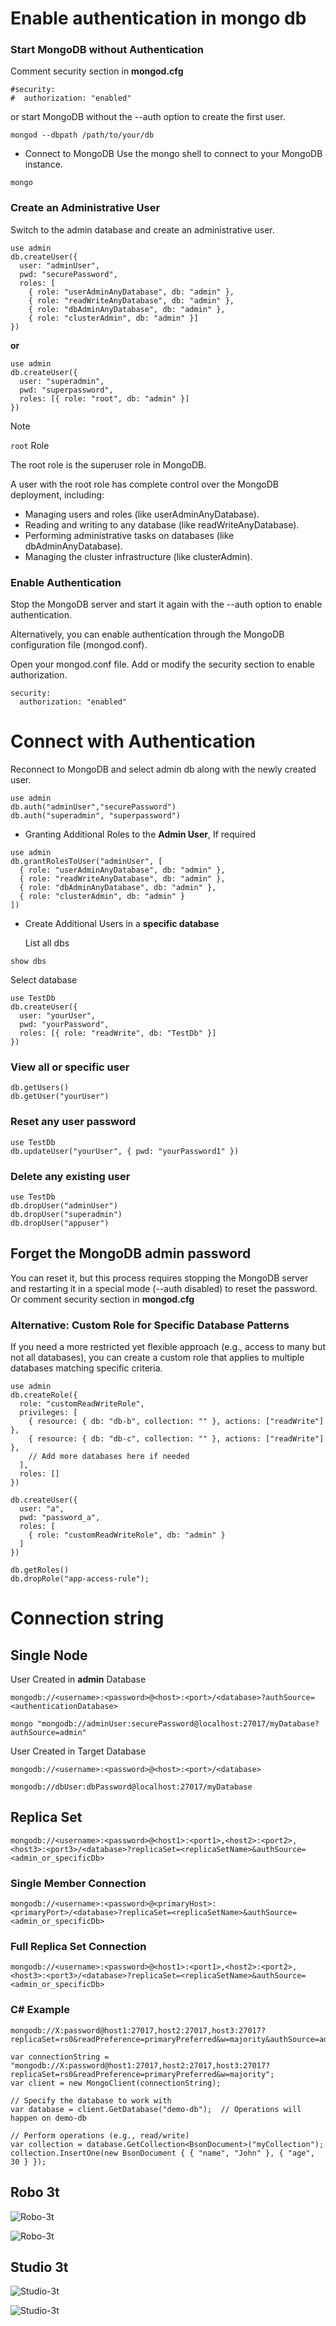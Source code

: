 # Enable authentication in mongo db

### Start MongoDB without Authentication

Comment security section in **mongod.cfg**

```
#security:
#  authorization: "enabled"
```

or start MongoDB without the --auth option to create the first user.

```
mongod --dbpath /path/to/your/db
```

- Connect to MongoDB
  Use the mongo shell to connect to your MongoDB instance.

```
mongo
```

### Create an Administrative User

Switch to the admin database and create an administrative user.

```
use admin
db.createUser({
  user: "adminUser",
  pwd: "securePassword",
  roles: [
    { role: "userAdminAnyDatabase", db: "admin" },
    { role: "readWriteAnyDatabase", db: "admin" },
    { role: "dbAdminAnyDatabase", db: "admin" },
    { role: "clusterAdmin", db: "admin" }]
})
```

**or**

```
use admin
db.createUser({
  user: "superadmin",
  pwd: "superpassword",
  roles: [{ role: "root", db: "admin" }]
})
```

>[!NOTE]
> `root` Role
>
> The root role is the superuser role in MongoDB.
>
> A user with the root role has complete control over the MongoDB deployment, including:
> * Managing users and roles (like userAdminAnyDatabase).
> * Reading and writing to any database (like readWriteAnyDatabase).
> * Performing administrative tasks on databases (like dbAdminAnyDatabase).
> * Managing the cluster infrastructure (like clusterAdmin).

### Enable Authentication

Stop the MongoDB server and start it again with the --auth option to enable authentication.

Alternatively, you can enable authentication through the MongoDB configuration file (mongod.conf).

Open your mongod.conf file.
Add or modify the security section to enable authorization.

```
security:
  authorization: "enabled"
```

# Connect with Authentication

Reconnect to MongoDB and select admin db along with the newly created user.

```
use admin
db.auth("adminUser","securePassword")
db.auth("superadmin", "superpassword")
```

- Granting Additional Roles to the **Admin User**, If required

```
use admin
db.grantRolesToUser("adminUser", [
  { role: "userAdminAnyDatabase", db: "admin" },
  { role: "readWriteAnyDatabase", db: "admin" },
  { role: "dbAdminAnyDatabase", db: "admin" },
  { role: "clusterAdmin", db: "admin" }
])
```

- Create Additional Users in a **specific database**

  List all dbs

```
show dbs
```

Select database

```
use TestDb
db.createUser({
  user: "yourUser",
  pwd: "yourPassword",
  roles: [{ role: "readWrite", db: "TestDb" }]
})
```

### View all or specific user

```
db.getUsers()
db.getUser("yourUser")
```

### Reset any user password

```
use TestDb
db.updateUser("yourUser", { pwd: "yourPassword1" })
```

### Delete any existing user

```
use TestDb
db.dropUser("adminUser")
db.dropUser("superadmin")
db.dropUser("appuser")
```

## Forget the MongoDB admin password

You can reset it, but this process requires stopping the MongoDB server and restarting it in a special mode (--auth disabled) to reset the password. Or comment security section in **mongod.cfg**


### Alternative: Custom Role for Specific Database Patterns
If you need a more restricted yet flexible approach (e.g., access to many but not all databases), you can create a custom role that applies to multiple databases matching specific criteria.

```
use admin
db.createRole({
  role: "customReadWriteRole",
  privileges: [
    { resource: { db: "db-b", collection: "" }, actions: ["readWrite"] },
    { resource: { db: "db-c", collection: "" }, actions: ["readWrite"] },
    // Add more databases here if needed
  ],
  roles: []
})

db.createUser({
  user: "a",
  pwd: "password_a",
  roles: [
    { role: "customReadWriteRole", db: "admin" }
  ]
})
```

```
db.getRoles()
db.dropRole("app-access-rule");
```

# Connection string

## Single Node

User Created in **admin** Database

```
mongodb://<username>:<password>@<host>:<port>/<database>?authSource=<authenticationDatabase>

mongo "mongodb://adminUser:securePassword@localhost:27017/myDatabase?authSource=admin"
```

User Created in Target Database

```
mongodb://<username>:<password>@<host>:<port>/<database>

mongodb://dbUser:dbPassword@localhost:27017/myDatabase
```

## Replica Set
```
mongodb://<username>:<password>@<host1>:<port1>,<host2>:<port2>,<host3>:<port3>/<database>?replicaSet=<replicaSetName>&authSource=<admin_or_specificDb>
```

### Single Member Connection
```
mongodb://<username>:<password>@<primaryHost>:<primaryPort>/<database>?replicaSet=<replicaSetName>&authSource=<admin_or_specificDb>
```

### Full Replica Set Connection
```
mongodb://<username>:<password>@<host1>:<port1>,<host2>:<port2>,<host3>:<port3>/<database>?replicaSet=<replicaSetName>&authSource=<admin_or_specificDb>
```

### C# Example
```
mongodb://X:password@host1:27017,host2:27017,host3:27017?replicaSet=rs0&readPreference=primaryPreferred&w=majority&authSource=admin_or_specificDb
```

```
var connectionString = "mongodb://X:password@host1:27017,host2:27017,host3:27017?replicaSet=rs0&readPreference=primaryPreferred&w=majority";
var client = new MongoClient(connectionString);

// Specify the database to work with
var database = client.GetDatabase("demo-db");  // Operations will happen on demo-db

// Perform operations (e.g., read/write)
var collection = database.GetCollection<BsonDocument>("myCollection");
collection.InsertOne(new BsonDocument { { "name", "John" }, { "age", 30 } });
```

## Robo 3t

![Robo-3t](./mongo-auth/robo-3t-1.png)

![Robo-3t](./mongo-auth/robo-3t-2.png)

## Studio 3t

![Studio-3t](./mongo-auth/Studio-3t-1.png)

![Studio-3t](./mongo-auth/Studio-3t-2.png)
